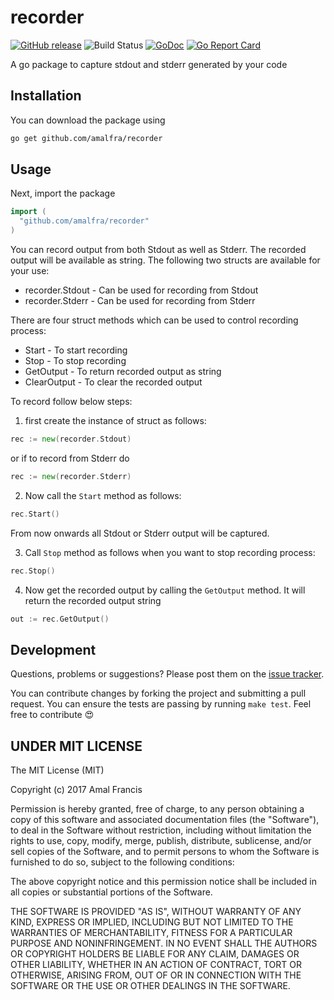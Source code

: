 recorder
========
[![GitHub release](https://img.shields.io/github/release/amalfra/recorder.svg)](https://github.com/amalfra/recorder/releases)
![Build Status](https://github.com/amalfra/recorder/actions/workflows/test.yml/badge.svg?branch=main)
[![GoDoc](https://godoc.org/github.com/amalfra/recorder?status.svg)](https://godoc.org/github.com/amalfra/recorder)
[![Go Report Card](https://goreportcard.com/badge/github.com/amalfra/recorder)](https://goreportcard.com/report/github.com/amalfra/recorder)

A go package to capture stdout and stderr generated by your code

## Installation
You can download the package using
```sh
go get github.com/amalfra/recorder
```
## Usage
Next, import the package
``` go
import (
  "github.com/amalfra/recorder"
)
```
You can record output from both Stdout as well as Stderr. The recorded output will be available as string. The following two structs are available for your use:
* recorder.Stdout - Can be used for recording from Stdout
* recorder.Stderr - Can be used for recording from Stderr

There are four struct methods which can be used to control recording process:
* Start - To start recording
* Stop - To stop recording
* GetOutput - To return recorded output as string
* ClearOutput - To clear the recorded output

To record follow below steps:

1. first create the instance of struct as follows:
```go
rec := new(recorder.Stdout)
```
or if to record from Stderr do
```go
rec := new(recorder.Stderr)
```

2. Now call the ```Start``` method as follows:
```go
rec.Start()
```
From now onwards all Stdout or Stderr output will be captured.

3. Call ```Stop``` method as follows when you want to stop recording process:
```go
rec.Stop()
```

4. Now get the recorded output by calling the ```GetOutput``` method. It will return the recorded output string
```go
out := rec.GetOutput()
```

## Development

Questions, problems or suggestions? Please post them on the [issue tracker](https://github.com/amalfra/recorder/issues).

You can contribute changes by forking the project and submitting a pull request. You can ensure the tests are passing by running ```make test```. Feel free to contribute :heart_eyes:

## UNDER MIT LICENSE

The MIT License (MIT)

Copyright (c) 2017 Amal Francis

Permission is hereby granted, free of charge, to any person obtaining a copy of this software and associated documentation files (the "Software"), to deal in the Software without restriction, including without limitation the rights to use, copy, modify, merge, publish, distribute, sublicense, and/or sell copies of the Software, and to permit persons to whom the Software is furnished to do so, subject to the following conditions:

The above copyright notice and this permission notice shall be included in all copies or substantial portions of the Software.

THE SOFTWARE IS PROVIDED "AS IS", WITHOUT WARRANTY OF ANY KIND, EXPRESS OR IMPLIED, INCLUDING BUT NOT LIMITED TO THE WARRANTIES OF MERCHANTABILITY, FITNESS FOR A PARTICULAR PURPOSE AND NONINFRINGEMENT. IN NO EVENT SHALL THE AUTHORS OR COPYRIGHT HOLDERS BE LIABLE FOR ANY CLAIM, DAMAGES OR OTHER LIABILITY, WHETHER IN AN ACTION OF CONTRACT, TORT OR OTHERWISE, ARISING FROM, OUT OF OR IN CONNECTION WITH THE SOFTWARE OR THE USE OR OTHER DEALINGS IN THE SOFTWARE.

